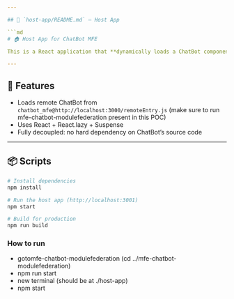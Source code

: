 ```yaml
---

## 📘 `host-app/README.md` – Host App

```md
# 🏠 Host App for ChatBot MFE

This is a React application that **dynamically loads a ChatBot component** from a remote Micro Frontend (MFE) via [Webpack 5 Module Federation](https://webpack.js.org/concepts/module-federation/).

---
```


## 🚀 Features

- Loads remote ChatBot from `chatbot_mfe@http://localhost:3000/remoteEntry.js` (make sure to run mfe-chatbot-modulefederation present in this POC)
- Uses React + React.lazy + Suspense
- Fully decoupled: no hard dependency on ChatBot’s source code

---

## 📦 Scripts

```bash
# Install dependencies
npm install

# Run the host app (http://localhost:3001)
npm start

# Build for production
npm run build
```

### How to run

- gotomfe-chatbot-modulefederation (cd ../mfe-chatbot-modulefederation)
- npm run start
- new terminal (should be at ./host-app)
- npm start
